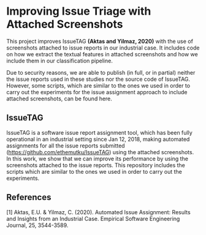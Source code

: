 # Improving Issue Triage with Attached Screenshots

This project improves IssueTAG **(Aktas and Yilmaz, 2020)** with the use of screenshots attached to issue reports in our industrial case. It includes code on how we extract the textual features in attached screenshots and how we include them in our classification pipeline. 

Due to security reasons, we are able to publish (in full, or in partial) neither the issue reports used in these studies nor the source code of IssueTAG. However, some scripts, which are similar to the ones we used in order to carry out the experiments for the issue assignment approach to include attached screenshots, can be found here. 

## IssueTAG

IssueTAG is a software issue report assignment tool, which has been fully operational in an industrial setting since Jan 12, 2018, making automated assignments for all the issue reports submitted (https://github.com/ethemutku/IssueTAG) using the attached screenshots. In this work, we show that we can improve its performance by using the screenshots attached to the issue reports. This repository includes the scripts which are similar to the ones we used in order to carry out the experiments.

## References

[1] Aktas, E.U. & Yilmaz, C. (2020). Automated Issue Assignment: Results and Insights from an Industrial Case. Empirical Software Engineering Journal, 25, 3544-3589.
